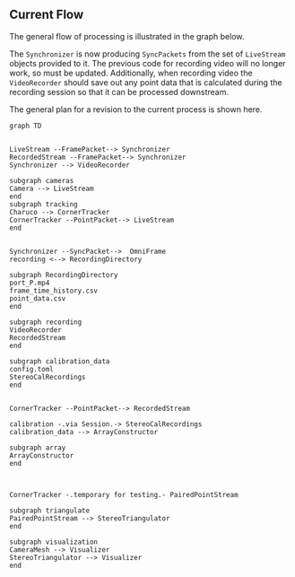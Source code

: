 ## Current Flow

The general flow of processing is illustrated in the graph below. 

The `Synchronizer` is now producing `SyncPackets` from the set of  `LiveStream` objects provided to it. The previous code for recording video will no longer work, so must be updated. Additionally, when recording video the `VideoRecorder` should save out any point data that is calculated during the recording session so that it can be processed downstream.

The general plan for a revision to the current process is shown here.

```mermaid
graph TD


LiveStream --FramePacket--> Synchronizer
RecordedStream --FramePacket--> Synchronizer
Synchronizer --> VideoRecorder

subgraph cameras
Camera --> LiveStream
end
subgraph tracking
Charuco --> CornerTracker
CornerTracker --PointPacket--> LiveStream
end


Synchronizer --SyncPacket-->  OmniFrame
recording <--> RecordingDirectory

subgraph RecordingDirectory
port_P.mp4
frame_time_history.csv
point_data.csv
end

subgraph recording
VideoRecorder 
RecordedStream
end

subgraph calibration_data
config.toml
StereoCalRecordings
end


CornerTracker --PointPacket--> RecordedStream

calibration -.via Session.-> StereoCalRecordings
calibration_data --> ArrayConstructor

subgraph array
ArrayConstructor
end



CornerTracker -.temporary for testing.- PairedPointStream

subgraph triangulate
PairedPointStream --> StereoTriangulator
end

subgraph visualization
CameraMesh --> Visualizer
StereoTriangulator --> Visualizer
end

```
